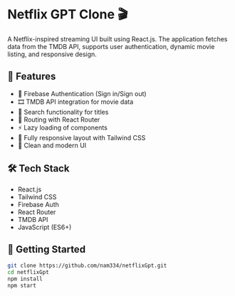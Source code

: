 # Netflix GPT Clone 🎬

A Netflix-inspired streaming UI built using React.js. The application fetches data from the TMDB API, supports user authentication, dynamic movie listing, and responsive design.

## 🌟 Features

- 🔐 Firebase Authentication (Sign in/Sign out)
- 🎞️ TMDB API integration for movie data
- 🎯 Search functionality for titles
- 🧭 Routing with React Router
- ⚡ Lazy loading of components
- 📱 Fully responsive layout with Tailwind CSS
- 🌈 Clean and modern UI

## 🛠 Tech Stack

- React.js
- Tailwind CSS
- Firebase Auth
- React Router
- TMDB API
- JavaScript (ES6+)

## 🚀 Getting Started

```bash
git clone https://github.com/nam334/netflixGpt.git
cd netflixGpt
npm install
npm start
